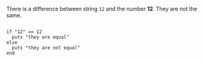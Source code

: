 There is a difference between
string `12` and the number **12**.
They are not the same.

<codeblock language="ruby" type="lesson">
<code>
if "12" == 12
  puts "they are equal"
else
  puts "they are not equal"
end
</code>
</codeblock>
